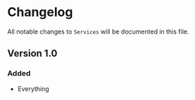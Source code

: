 # Changelog

All notable changes to `Services` will be documented in this file.

## Version 1.0

### Added
- Everything
